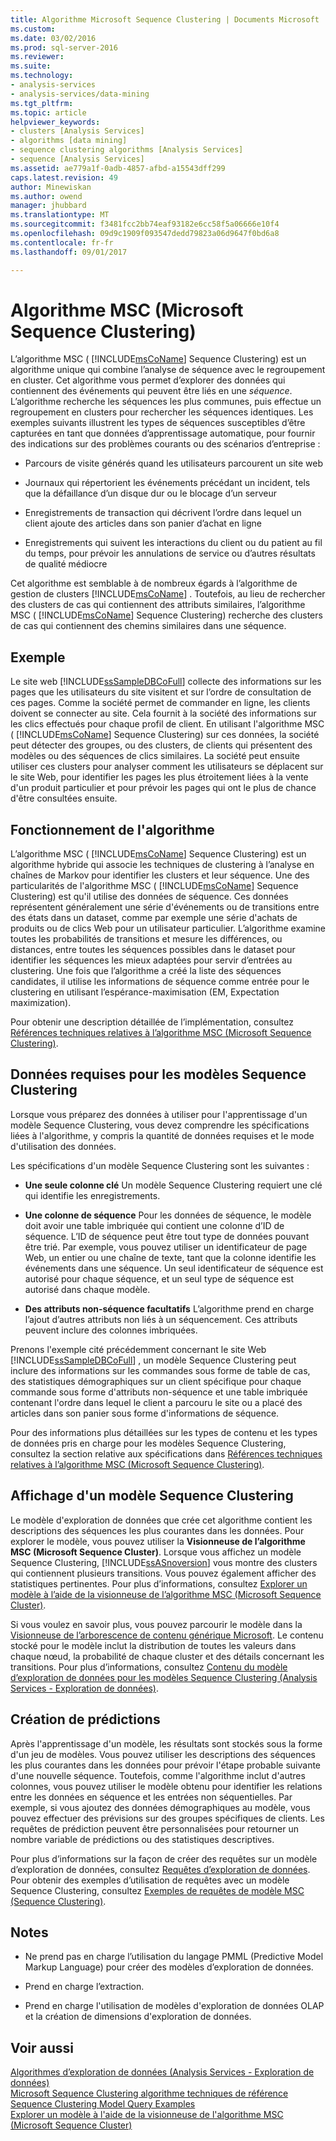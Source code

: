 ```yaml
---
title: Algorithme Microsoft Sequence Clustering | Documents Microsoft
ms.custom: 
ms.date: 03/02/2016
ms.prod: sql-server-2016
ms.reviewer: 
ms.suite: 
ms.technology:
- analysis-services
- analysis-services/data-mining
ms.tgt_pltfrm: 
ms.topic: article
helpviewer_keywords:
- clusters [Analysis Services]
- algorithms [data mining]
- sequence clustering algorithms [Analysis Services]
- sequence [Analysis Services]
ms.assetid: ae779a1f-0adb-4857-afbd-a15543dff299
caps.latest.revision: 49
author: Minewiskan
ms.author: owend
manager: jhubbard
ms.translationtype: MT
ms.sourcegitcommit: f3481fcc2bb74eaf93182e6cc58f5a06666e10f4
ms.openlocfilehash: 09d9c1909f093547dedd79823a06d9647f0bd6a8
ms.contentlocale: fr-fr
ms.lasthandoff: 09/01/2017

---
```

# <a name="microsoft-sequence-clustering-algorithm"></a>Algorithme MSC (Microsoft Sequence Clustering)
  L’algorithme MSC ( [!INCLUDE[msCoName](../../includes/msconame-md.md)] Sequence Clustering) est un algorithme unique qui combine l’analyse de séquence avec le regroupement en cluster. Cet algorithme vous permet d’explorer des données qui contiennent des événements qui peuvent être liés en une *séquence*. L’algorithme recherche les séquences les plus communes, puis effectue un regroupement en clusters pour rechercher les séquences identiques. Les exemples suivants illustrent les types de séquences susceptibles d’être capturées en tant que données d’apprentissage automatique, pour fournir des indications sur des problèmes courants ou des scénarios d’entreprise :  
  
-   Parcours de visite générés quand les utilisateurs parcourent un site web  
  
-   Journaux qui répertorient les événements précédant un incident, tels que la défaillance d’un disque dur ou le blocage d’un serveur  
  
-   Enregistrements de transaction qui décrivent l’ordre dans lequel un client ajoute des articles dans son panier d’achat en ligne  
  
-   Enregistrements qui suivent les interactions du client ou du patient au fil du temps, pour prévoir les annulations de service ou d’autres résultats de qualité médiocre  
  
 Cet algorithme est semblable à de nombreux égards à l’algorithme de gestion de clusters [!INCLUDE[msCoName](../../includes/msconame-md.md)] . Toutefois, au lieu de rechercher des clusters de cas qui contiennent des attributs similaires, l’algorithme MSC ( [!INCLUDE[msCoName](../../includes/msconame-md.md)] Sequence Clustering) recherche des clusters de cas qui contiennent des chemins similaires dans une séquence.  
  
## <a name="example"></a>Exemple  
 Le site web [!INCLUDE[ssSampleDBCoFull](../../includes/sssampledbcofull-md.md)] collecte des informations sur les pages que les utilisateurs du site visitent et sur l’ordre de consultation de ces pages. Comme la société permet de commander en ligne, les clients doivent se connecter au site. Cela fournit à la société des informations sur les clics effectués pour chaque profil de client. En utilisant l'algorithme MSC ( [!INCLUDE[msCoName](../../includes/msconame-md.md)] Sequence Clustering) sur ces données, la société peut détecter des groupes, ou des clusters, de clients qui présentent des modèles ou des séquences de clics similaires. La société peut ensuite utiliser ces clusters pour analyser comment les utilisateurs se déplacent sur le site Web, pour identifier les pages les plus étroitement liées à la vente d'un produit particulier et pour prévoir les pages qui ont le plus de chance d'être consultées ensuite.  
  
## <a name="how-the-algorithm-works"></a>Fonctionnement de l'algorithme  
 L’algorithme MSC ( [!INCLUDE[msCoName](../../includes/msconame-md.md)] Sequence Clustering) est un algorithme hybride qui associe les techniques de clustering à l’analyse en chaînes de Markov pour identifier les clusters et leur séquence.  Une des particularités de l'algorithme MSC ( [!INCLUDE[msCoName](../../includes/msconame-md.md)] Sequence Clustering) est qu'il utilise des données de séquence. Ces données représentent généralement une série d'événements ou de transitions entre des états dans un dataset, comme par exemple une série d'achats de produits ou de clics Web pour un utilisateur particulier. L’algorithme examine toutes les probabilités de transitions et mesure les différences, ou distances, entre toutes les séquences possibles dans le dataset pour identifier les séquences les mieux adaptées pour servir d’entrées au clustering. Une fois que l’algorithme a créé la liste des séquences candidates, il utilise les informations de séquence comme entrée pour le clustering en utilisant l’espérance-maximisation (EM, Expectation maximization).  
  
 Pour obtenir une description détaillée de l’implémentation, consultez [Références techniques relatives à l’algorithme MSC (Microsoft Sequence Clustering)](../../analysis-services/data-mining/microsoft-sequence-clustering-algorithm-technical-reference.md).  
  
## <a name="data-required-for-sequence-clustering-models"></a>Données requises pour les modèles Sequence Clustering  
 Lorsque vous préparez des données à utiliser pour l'apprentissage d'un modèle Sequence Clustering, vous devez comprendre les spécifications liées à l'algorithme, y compris la quantité de données requises et le mode d'utilisation des données.  
  
 Les spécifications d'un modèle Sequence Clustering sont les suivantes :  
  
-   **Une seule colonne clé** Un modèle Sequence Clustering requiert une clé qui identifie les enregistrements.  
  
-   **Une colonne de séquence** Pour les données de séquence, le modèle doit avoir une table imbriquée qui contient une colonne d’ID de séquence. L’ID de séquence peut être tout type de données pouvant être trié. Par exemple, vous pouvez utiliser un identificateur de page Web, un entier ou une chaîne de texte, tant que la colonne identifie les événements dans une séquence. Un seul identificateur de séquence est autorisé pour chaque séquence, et un seul type de séquence est autorisé dans chaque modèle.  
  
-   **Des attributs non-séquence facultatifs** L’algorithme prend en charge l’ajout d’autres attributs non liés à un séquencement. Ces attributs peuvent inclure des colonnes imbriquées.  
  
 Prenons l'exemple cité précédemment concernant le site Web [!INCLUDE[ssSampleDBCoFull](../../includes/sssampledbcofull-md.md)] , un modèle Sequence Clustering peut inclure des informations sur les commandes sous forme de table de cas, des statistiques démographiques sur un client spécifique pour chaque commande sous forme d'attributs non-séquence et une table imbriquée contenant l'ordre dans lequel le client a parcouru le site ou a placé des articles dans son panier sous forme d'informations de séquence.  
  
 Pour des informations plus détaillées sur les types de contenu et les types de données pris en charge pour les modèles Sequence Clustering, consultez la section relative aux spécifications dans [Références techniques relatives à l’algorithme MSC (Microsoft Sequence Clustering)](../../analysis-services/data-mining/microsoft-sequence-clustering-algorithm-technical-reference.md).  
  
## <a name="viewing-a-sequence-clustering-model"></a>Affichage d'un modèle Sequence Clustering  
 Le modèle d'exploration de données que crée cet algorithme contient les descriptions des séquences les plus courantes dans les données. Pour explorer le modèle, vous pouvez utiliser la **Visionneuse de l’algorithme MSC (Microsoft Sequence Cluster)**. Lorsque vous affichez un modèle Sequence Clustering, [!INCLUDE[ssASnoversion](../../includes/ssasnoversion-md.md)] vous montre des clusters qui contiennent plusieurs transitions. Vous pouvez également afficher des statistiques pertinentes. Pour plus d’informations, consultez [Explorer un modèle à l’aide de la visionneuse de l’algorithme MSC (Microsoft Sequence Cluster)](../../analysis-services/data-mining/browse-a-model-using-the-microsoft-sequence-cluster-viewer.md).  
  
 Si vous voulez en savoir plus, vous pouvez parcourir le modèle dans la [Visionneuse de l’arborescence de contenu générique Microsoft](../../analysis-services/data-mining/browse-a-model-using-the-microsoft-generic-content-tree-viewer.md). Le contenu stocké pour le modèle inclut la distribution de toutes les valeurs dans chaque nœud, la probabilité de chaque cluster et des détails concernant les transitions. Pour plus d’informations, consultez [Contenu du modèle d’exploration de données pour les modèles Sequence Clustering &#40;Analysis Services - Exploration de données&#41;](../../analysis-services/data-mining/mining-model-content-for-sequence-clustering-models.md).  
  
## <a name="creating-predictions"></a>Création de prédictions  
 Après l'apprentissage d'un modèle, les résultats sont stockés sous la forme d'un jeu de modèles. Vous pouvez utiliser les descriptions des séquences les plus courantes dans les données pour prévoir l'étape probable suivante d'une nouvelle séquence. Toutefois, comme l'algorithme inclut d'autres colonnes, vous pouvez utiliser le modèle obtenu pour identifier les relations entre les données en séquence et les entrées non séquentielles. Par exemple, si vous ajoutez des données démographiques au modèle, vous pouvez effectuer des prévisions sur des groupes spécifiques de clients. Les requêtes de prédiction peuvent être personnalisées pour retourner un nombre variable de prédictions ou des statistiques descriptives.  
  
 Pour plus d’informations sur la façon de créer des requêtes sur un modèle d’exploration de données, consultez [Requêtes d’exploration de données](../../analysis-services/data-mining/data-mining-queries.md). Pour obtenir des exemples d’utilisation de requêtes avec un modèle Sequence Clustering, consultez [Exemples de requêtes de modèle MSC (Sequence Clustering)](../../analysis-services/data-mining/sequence-clustering-model-query-examples.md).  
  
## <a name="remarks"></a>Notes  
  
-   Ne prend pas en charge l’utilisation du langage PMML (Predictive Model Markup Language) pour créer des modèles d’exploration de données.  
  
-   Prend en charge l’extraction.  
  
-   Prend en charge l'utilisation de modèles d'exploration de données OLAP et la création de dimensions d'exploration de données.  
  
## <a name="see-also"></a>Voir aussi  
 [Algorithmes d’exploration de données &#40;Analysis Services - Exploration de données&#41;](../../analysis-services/data-mining/data-mining-algorithms-analysis-services-data-mining.md)   
 [Microsoft Sequence Clustering algorithme techniques de référence](../../analysis-services/data-mining/microsoft-sequence-clustering-algorithm-technical-reference.md)   
 [Sequence Clustering Model Query Examples](../../analysis-services/data-mining/sequence-clustering-model-query-examples.md)   
 [Explorer un modèle à l'aide de la visionneuse de l'algorithme MSC (Microsoft Sequence Cluster)](../../analysis-services/data-mining/browse-a-model-using-the-microsoft-sequence-cluster-viewer.md)  
  
  

